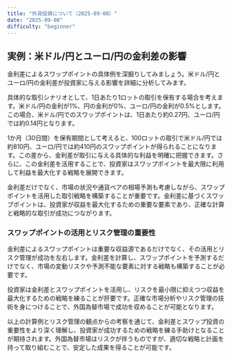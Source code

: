 ```yaml
---
title: "外貨投資について（2025-09-08）"
date: "2025-09-08"
difficulty: "beginner"
---
```


## 実例：米ドル/円とユーロ/円の金利差の影響

金利差によるスワップポイントの具体例を深掘りしてみましょう。米ドル/円とユーロ/円の金利差が投資家に与える影響を詳細に分析してみます。

具体的な取引シナリオとして、1日あたり1ロットの取引を保有する場合を考えます。米ドル/円の金利が1%、円の金利が0%、ユーロ/円の金利が0.5%とします。この場合、米ドル/円でのスワップポイントは、1日あたり約0.27円、ユーロ/円では約0.14円となります。

1か月（30日間）を保有期間として考えると、100ロットの取引で米ドル/円では約810円、ユーロ/円では約410円のスワップポイントが得られることになります。この差から、金利差が取引に与える具体的な利益を明確に把握できます。さらに、この金利差を活用することで、投資家はスワップポイントを最大限に利用して利益を最大化する戦略を展開できます。

金利差だけでなく、市場の状況や通貨ペアの相場予測も考慮しながら、スワップポイントを活用した取引戦略を構築することが重要です。金利差に基づくスワップポイントは、投資家が収益を最大化するための重要な要素であり、正確な計算と戦略的な取引が成功につながります。

### スワップポイントの活用とリスク管理の重要性

金利差によるスワップポイントは重要な収益源であるだけでなく、その活用とリスク管理が成功を左右します。金利差を計算し、スワップポイントを予測するだけでなく、市場の変動リスクや予測不能な要素に対する戦略も構築することが必要です。

投資家は金利差とスワップポイントを活用し、リスクを最小限に抑えつつ収益を最大化するための戦略を練ることが肝要です。正確な市場分析やリスク管理の技術を身につけることで、外国為替市場で成功を収めることが可能となります。

以上の計算例とリスク管理の観点からの考察を通じて、金利差とスワップ投資の重要性をより深く理解し、投資家が成功するための戦略を練る手助けとなることが期待されます。外国為替市場はリスクが伴うものですが、適切な戦略と計画を持って取り組むことで、安定した成果を得ることが可能です。
